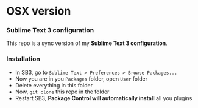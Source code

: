 # OSX version

### Sublime Text 3 configuration

This repo is a sync version of my **Sublime Text 3 configuration**.

### Installation

* In SB3, go to `Sublime Text > Preferences > Browse Packages...`
* Now you are in you `Packages` folder, open `User` folder
* Delete everything in this folder
* Now, `git clone` this repo in the folder
* Restart SB3, **Package Control will automatically install** all you plugins
